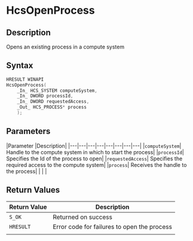 # HcsOpenProcess

## Description

Opens an existing process in a compute system

## Syntax

```cpp
HRESULT WINAPI
HcsOpenProcess(
    _In_ HCS_SYSTEM computeSystem,
    _In_ DWORD processId,
    _In_ DWORD requestedAccess,
    _Out_ HCS_PROCESS* process
    );

```

## Parameters

|Parameter     |Description|
|---|---|---|---|---|---|---|---|
|`computeSystem`| Handle to the compute system in which to start the process|
|`processId`| Specifies the Id of the process to open|
|`requestedAccess`| Specifies the required access to the compute system|
|`process`| Receives the handle to the process|
|    |    |

## Return Values

|Return Value | Description|
|---|---|
|`S_OK`| Returned on success|
|`HRESULT`|Error code for failures to open the process|
|    |    |
